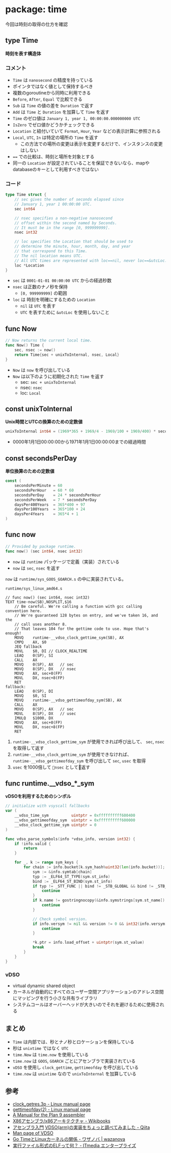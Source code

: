 # package: time

今回は時刻の取得の仕方を確認

## type Time

**時刻を表す構造体**

### コメント

* `Time` は `nanosecond` の精度を持っている
* ポインタではなく値として保持するべき
* 複数のgoroutineから同時に利用できる
* `Before`, `After`, `Equal` で比較できる
* `Sub` は `Time` の値の差を `Duration` で返す
* `Add` は `Time` と `Duration` を加算して `Time` を返す
* `Time` のゼロ値は `January 1, year 1, 00:00:00.000000000 UTC`
* `IsZero` でゼロ値かどうかチェックできる
* `Location` と紐付いていて `Format`, `Hour`, `Year` などの表示計算に参照される
* `Local`, `UTC`, `In` は特定の場所の `Time` を返す
	* この方法での場所の変更は表示を変更するだけで、インスタンスの変更はしない
* `==` での比較は、時刻と場所を対象とする
* 同一の `Location` が設定されていることを保証できないなら、mapやdatabaseのキーとして利用すべきではない

### コード

```go
type Time struct {
	// sec gives the number of seconds elapsed since
	// January 1, year 1 00:00:00 UTC.
	sec int64

	// nsec specifies a non-negative nanosecond
	// offset within the second named by Seconds.
	// It must be in the range [0, 999999999].
	nsec int32

	// loc specifies the Location that should be used to
	// determine the minute, hour, month, day, and year
	// that correspond to this Time.
	// The nil location means UTC.
	// All UTC times are represented with loc==nil, never loc==&utcLoc.
	loc *Location
}
```

* `sec` は `0001-01-01 00:00:00 UTC` からの経過秒数
* `nsec` は正数のナノ秒を保持
	* `[0, 999999999]` の範囲
* `loc` は 時刻を明確にするための `Location`
	* `nil` は `UTC` を表す
	* `UTC` を表すために `&utcLoc` を使用しないこと

## func Now

```go
// Now returns the current local time.
func Now() Time {
	sec, nsec := now()
	return Time{sec + unixToInternal, nsec, Local}
}
```

* `Now` は `now` を呼び出している
* `Now` は以下のように初期化された `Time` を返す
	* sec:  `sec + unixToInternal`
	* nsec: `nsec`
	* loc:  `Local`

## const unixToInternal

**Unix時間とUTCの換算のための定数値**

```go
unixToInternal int64 = (1969*365 + 1969/4 - 1969/100 + 1969/400) * secondsPerDay
```

* 0000年1月1日00:00:00から1971年1月1日00:00:00までの経過時間

## const secondsPerDay

**単位換算のための定数値**

```go
const (
	secondsPerMinute = 60
	secondsPerHour   = 60 * 60
	secondsPerDay    = 24 * secondsPerHour
	secondsPerWeek   = 7 * secondsPerDay
	daysPer400Years  = 365*400 + 97
	daysPer100Years  = 365*100 + 24
	daysPer4Years    = 365*4 + 1
)
```

## func now

```go
// Provided by package runtime.
func now() (sec int64, nsec int32)
```

* `now` は `runtime` パッケージで定義（実装）されている
* `now` は `sec`, `nsec` を返す

`now` は `runtime/sys_GOOS_GOARCH.s` の中に実装されている。

`runtime/sys_linux_amd64.s`

```
// func now() (sec int64, nsec int32)
TEXT time·now(SB),NOSPLIT,$16
	// Be careful. We're calling a function with gcc calling convention here.
	// We're guaranteed 128 bytes on entry, and we've taken 16, and the
	// call uses another 8.
	// That leaves 104 for the gettime code to use. Hope that's enough!
	MOVQ	runtime·__vdso_clock_gettime_sym(SB), AX
	CMPQ	AX, $0
	JEQ	fallback
	MOVL	$0, DI // CLOCK_REALTIME
	LEAQ	0(SP), SI
	CALL	AX
	MOVQ	0(SP), AX	// sec
	MOVQ	8(SP), DX	// nsec
	MOVQ	AX, sec+0(FP)
	MOVL	DX, nsec+8(FP)
	RET
fallback:
	LEAQ	0(SP), DI
	MOVQ	$0, SI
	MOVQ	runtime·__vdso_gettimeofday_sym(SB), AX
	CALL	AX
	MOVQ	0(SP), AX	// sec
	MOVL	8(SP), DX	// usec
	IMULQ	$1000, DX
	MOVQ	AX, sec+0(FP)
	MOVL	DX, nsec+8(FP)
	RET
```

1. `runtime·__vdso_clock_gettime_sym` が使用できれば呼び出して、 `sec`, `nsec` を取得して返す
2. `runtime·__vdso_clock_gettime_sym` が使用できなければ、 `runtime·__vdso_gettimeofday_sym` を呼び出して `sec`, `usec` を取得
3. `usec` を1000倍して `nsec` として返す

## func runtime.\_\_vdso\_\*\_sym

**vDSOを利用するためのシンボル**

```go
// initialize with vsyscall fallbacks
var (
	__vdso_time_sym          uintptr = 0xffffffffff600400
	__vdso_gettimeofday_sym  uintptr = 0xffffffffff600000
	__vdso_clock_gettime_sym uintptr = 0
)

func vdso_parse_symbols(info *vdso_info, version int32) {
	if !info.valid {
		return
	}

	for _, k := range sym_keys {
		for chain := info.bucket[k.sym_hash%uint32(len(info.bucket))]; chain != 0; chain = info.chain[chain] {
			sym := &info.symtab[chain]
			typ := _ELF64_ST_TYPE(sym.st_info)
			bind := _ELF64_ST_BIND(sym.st_info)
			if typ != _STT_FUNC || bind != _STB_GLOBAL && bind != _STB_WEAK || sym.st_shndx == _SHN_UNDEF {
				continue
			}
			if k.name != gostringnocopy(&info.symstrings[sym.st_name]) {
				continue
			}

			// Check symbol version.
			if info.versym != nil && version != 0 && int32(info.versym[chain]&0x7fff) != version {
				continue
			}

			*k.ptr = info.load_offset + uintptr(sym.st_value)
			break
		}
	}
}
```

### vDSO

* virtual dynamic shared object
* カーネルが自動的にすべてのユーザー空間アプリケーションのアドレス空間にマッピングを行う小さな共有ライブラリ
* システムコールはオーバーヘッドが大きいのでそれを避けるために使用される

## まとめ

* `Time` は内部では、秒とナノ秒とロケーションを保持している
*  秒は `unixtime` ではなく `UTC`
* `time.Now` は `time.now` を使用している
* `time.now` は `GOOS`, `GOARCH` ごとにアセンブラで実装されている
* `vDSO` を使用し `clock_gettime`, `gettimeofday` を呼び出している
* `time.now` は `unixtime` なので `unixToInternal` を加算している

## 参考

* [clock_getres.3p - Linux manual page](http://man7.org/linux/man-pages/man3/clock_gettime.3p.html)
* [gettimeofday(2) - Linux manual page](http://man7.org/linux/man-pages/man2/gettimeofday.2.html)
* [A Manual for the Plan 9 assembler](http://9p.io/sys/doc/asm.html)
* [X86アセンブラ/x86アーキテクチャ - Wikibooks](https://ja.wikibooks.org/wiki/X86%E3%82%A2%E3%82%BB%E3%83%B3%E3%83%96%E3%83%A9/x86%E3%82%A2%E3%83%BC%E3%82%AD%E3%83%86%E3%82%AF%E3%83%81%E3%83%A3)
* [アセンブラ入門](http://www5c.biglobe.ne.jp/~ecb/assembler/assembler00.html)
[VDSO(arm)の実装をちょっと調べてみました - Qiita](http://qiita.com/akachochin/items/d5d1ba84fefae2f781f3)
* [Man page of VDSO](https://linuxjm.osdn.jp/html/LDP_man-pages/man7/vdso.7.html)
* [Go TimeとLinuxカーネルの関係 - ワザノバ | wazanova](http://wazanova.jp/items/1147)
* [実行ファイル形式のELFって何？ - ITmedia エンタープライズ](http://www.itmedia.co.jp/help/tips/linux/l0448.html)
